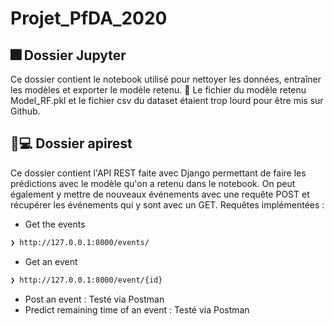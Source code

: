 # Projet_PfDA_2020


## 🎆 Dossier Jupyter
Ce dossier contient le notebook utilisé pour nettoyer les données, entraîner les modèles et exporter le modèle retenu. 🐣
Le fichier du modèle retenu Model_RF.pkl et le fichier csv du dataset étaient trop lourd pour être mis sur Github.

## 🎯💻 Dossier apirest
Ce dossier contient l'API REST faite avec Django permettant de faire les prédictions avec le modèle qu'on a retenu dans le notebook. 
On peut également y mettre de nouveaux événements avec une requête POST et récupérer les événements qui y sont avec un GET.
Requêtes implémentées :
*  Get the events
```sh
❯ http://127.0.0.1:8000/events/
```
*  Get an event
```sh
❯ http://127.0.0.1:8000/event/{id}
```
*  Post an event : 
Testé via Postman
*  Predict remaining time of an event : 
Testé via Postman
